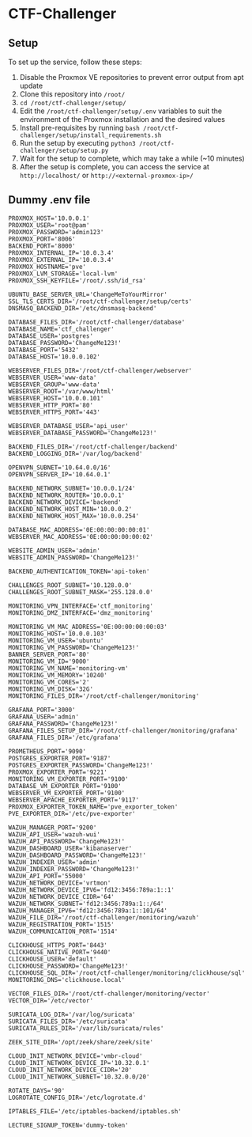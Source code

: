 
# CTF-Challenger

## Setup

To set up the service, follow these steps:
1. Disable the Proxmox VE repositories to prevent error output from apt update
2. Clone this repository into `/root/`
3. `cd /root/ctf-challenger/setup/`
4. Edit the `/root/ctf-challenger/setup/.env` variables to suit the environment of the Proxmox installation and the desired values
5. Install pre-requisites by running `bash /root/ctf-challenger/setup/install_requirements.sh`
6. Run the setup by executing `python3 /root/ctf-challenger/setup/setup.py`
7. Wait for the setup to complete, which may take a while (~10 minutes)
8. After the setup is complete, you can access the service at `http://localhost/` or `http://<external-proxmox-ip>/`


## Dummy .env file

```env
PROXMOX_HOST='10.0.0.1'
PROXMOX_USER='root@pam'
PROXMOX_PASSWORD='admin123'
PROXMOX_PORT='8006'
BACKEND_PORT='8000'
PROXMOX_INTERNAL_IP='10.0.3.4'
PROXMOX_EXTERNAL_IP='10.0.3.4'
PROXMOX_HOSTNAME='pve'
PROXMOX_LVM_STORAGE='local-lvm'
PROXMOX_SSH_KEYFILE='/root/.ssh/id_rsa'

UBUNTU_BASE_SERVER_URL='ChangeMeToYourMirror'
SSL_TLS_CERTS_DIR='/root/ctf-challenger/setup/certs'
DNSMASQ_BACKEND_DIR='/etc/dnsmasq-backend'

DATABASE_FILES_DIR='/root/ctf-challenger/database'
DATABASE_NAME='ctf_challenger'
DATABASE_USER='postgres'
DATABASE_PASSWORD='ChangeMe123!'
DATABASE_PORT='5432'
DATABASE_HOST='10.0.0.102'

WEBSERVER_FILES_DIR='/root/ctf-challenger/webserver'
WEBSERVER_USER='www-data'
WEBSERVER_GROUP='www-data'
WEBSERVER_ROOT='/var/www/html'
WEBSERVER_HOST='10.0.0.101'
WEBSERVER_HTTP_PORT='80'
WEBSERVER_HTTPS_PORT='443'

WEBSERVER_DATABASE_USER='api_user'
WEBSERVER_DATABASE_PASSWORD='ChangeMe123!'

BACKEND_FILES_DIR='/root/ctf-challenger/backend'
BACKEND_LOGGING_DIR='/var/log/backend'

OPENVPN_SUBNET='10.64.0.0/16'
OPENVPN_SERVER_IP='10.64.0.1'

BACKEND_NETWORK_SUBNET='10.0.0.1/24'
BACKEND_NETWORK_ROUTER='10.0.0.1'
BACKEND_NETWORK_DEVICE='backend'
BACKEND_NETWORK_HOST_MIN='10.0.0.2'
BACKEND_NETWORK_HOST_MAX='10.0.0.254'

DATABASE_MAC_ADDRESS='0E:00:00:00:00:01'
WEBSERVER_MAC_ADDRESS='0E:00:00:00:00:02'

WEBSITE_ADMIN_USER='admin'
WEBSITE_ADMIN_PASSWORD='ChangeMe123!'

BACKEND_AUTHENTICATION_TOKEN='api-token'

CHALLENGES_ROOT_SUBNET='10.128.0.0'
CHALLENGES_ROOT_SUBNET_MASK='255.128.0.0'

MONITORING_VPN_INTERFACE='ctf_monitoring'
MONITORING_DMZ_INTERFACE='dmz_monitoring'

MONITORING_VM_MAC_ADDRESS='0E:00:00:00:00:03'
MONITORING_HOST='10.0.0.103'
MONITORING_VM_USER='ubuntu'
MONITORING_VM_PASSWORD='ChangeMe123!'
BANNER_SERVER_PORT='80'
MONITORING_VM_ID='9000'
MONITORING_VM_NAME='monitoring-vm'
MONITORING_VM_MEMORY='10240'
MONITORING_VM_CORES='2'
MONITORING_VM_DISK='32G'
MONITORING_FILES_DIR='/root/ctf-challenger/monitoring'

GRAFANA_PORT='3000'
GRAFANA_USER='admin'
GRAFANA_PASSWORD='ChangeMe123!'
GRAFANA_FILES_SETUP_DIR='/root/ctf-challenger/monitoring/grafana'
GRAFANA_FILES_DIR='/etc/grafana'

PROMETHEUS_PORT='9090'
POSTGRES_EXPORTER_PORT='9187'
POSTGRES_EXPORTER_PASSWORD='ChangeMe123!'
PROXMOX_EXPORTER_PORT='9221'
MONITORING_VM_EXPORTER_PORT='9100'
DATABASE_VM_EXPORTER_PORT='9100'
WEBSERVER_VM_EXPORTER_PORT='9100'
WEBSERVER_APACHE_EXPORTER_PORT='9117'
PROXMOX_EXPORTER_TOKEN_NAME='pve_exporter_token'
PVE_EXPORTER_DIR='/etc/pve-exporter'

WAZUH_MANAGER_PORT='9200'
WAZUH_API_USER='wazuh-wui'
WAZUH_API_PASSWORD='ChangeMe123!'
WAZUH_DASHBOARD_USER='kibanaserver'
WAZUH_DASHBOARD_PASSWORD='ChangeMe123!'
WAZUH_INDEXER_USER='admin'
WAZUH_INDEXER_PASSWORD='ChangeMe123!'
WAZUH_API_PORT='55000'
WAZUH_NETWORK_DEVICE='vrtmon'
WAZUH_NETWORK_DEVICE_IPV6='fd12:3456:789a:1::1'
WAZUH_NETWORK_DEVICE_CIDR='64'
WAZUH_NETWORK_SUBNET='fd12:3456:789a:1::/64'
WAZUH_MANAGER_IPV6='fd12:3456:789a:1::101/64'
WAZUH_FILE_DIR='/root/ctf-challenger/monitoring/wazuh'
WAZUH_REGISTRATION_PORT='1515'
WAZUH_COMMUNICATION_PORT='1514'

CLICKHOUSE_HTTPS_PORT='8443'
CLICKHOUSE_NATIVE_PORT='9440'
CLICKHOUSE_USER='default'
CLICKHOUSE_PASSWORD='ChangeMe123!'
CLICKHOUSE_SQL_DIR='/root/ctf-challenger/monitoring/clickhouse/sql'
MONITORING_DNS='clickhouse.local'

VECTOR_FILES_DIR='/root/ctf-challenger/monitoring/vector'
VECTOR_DIR='/etc/vector'

SURICATA_LOG_DIR='/var/log/suricata'
SURICATA_FILES_DIR='/etc/suricata'
SURICATA_RULES_DIR='/var/lib/suricata/rules'

ZEEK_SITE_DIR='/opt/zeek/share/zeek/site'

CLOUD_INIT_NETWORK_DEVICE='vmbr-cloud'
CLOUD_INIT_NETWORK_DEVICE_IP='10.32.0.1'
CLOUD_INIT_NETWORK_DEVICE_CIDR='20'
CLOUD_INIT_NETWORK_SUBNET='10.32.0.0/20'

ROTATE_DAYS='90'
LOGROTATE_CONFIG_DIR='/etc/logrotate.d'

IPTABLES_FILE='/etc/iptables-backend/iptables.sh'

LECTURE_SIGNUP_TOKEN='dummy-token'
```


